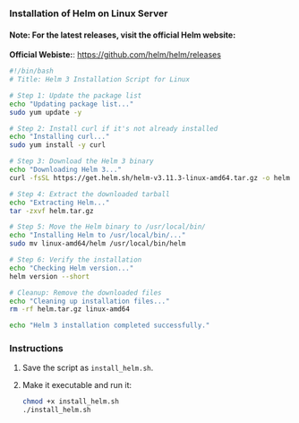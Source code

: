 ### Installation of Helm on Linux Server

#### Note: For the latest releases, visit the official Helm website: 
 **Official Webiste:**: https://github.com/helm/helm/releases

```bash
#!/bin/bash
# Title: Helm 3 Installation Script for Linux

# Step 1: Update the package list
echo "Updating package list..."
sudo yum update -y

# Step 2: Install curl if it's not already installed
echo "Installing curl..."
sudo yum install -y curl

# Step 3: Download the Helm 3 binary
echo "Downloading Helm 3..."
curl -fsSL https://get.helm.sh/helm-v3.11.3-linux-amd64.tar.gz -o helm.tar.gz

# Step 4: Extract the downloaded tarball
echo "Extracting Helm..."
tar -zxvf helm.tar.gz

# Step 5: Move the Helm binary to /usr/local/bin/
echo "Installing Helm to /usr/local/bin/..."
sudo mv linux-amd64/helm /usr/local/bin/helm

# Step 6: Verify the installation
echo "Checking Helm version..."
helm version --short

# Cleanup: Remove the downloaded files
echo "Cleaning up installation files..."
rm -rf helm.tar.gz linux-amd64

echo "Helm 3 installation completed successfully."
```

### Instructions
1. Save the script as `install_helm.sh`.
2. Make it executable and run it:

   ```bash
   chmod +x install_helm.sh
   ./install_helm.sh
   ```
